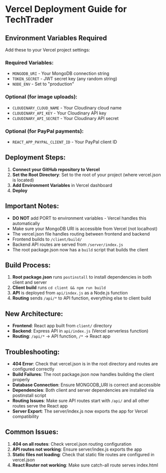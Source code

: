 # Vercel Deployment Guide for TechTrader

## Environment Variables Required

Add these to your Vercel project settings:

### Required Variables:
- `MONGODB_URI` - Your MongoDB connection string
- `TOKEN_SECRET` - JWT secret key (any random string)
- `NODE_ENV` - Set to "production"

### Optional (for image uploads):
- `CLOUDINARY_CLOUD_NAME` - Your Cloudinary cloud name
- `CLOUDINARY_API_KEY` - Your Cloudinary API key  
- `CLOUDINARY_API_SECRET` - Your Cloudinary API secret

### Optional (for PayPal payments):
- `REACT_APP_PAYPAL_CLIENT_ID` - Your PayPal client ID

## Deployment Steps:

1. **Connect your GitHub repository to Vercel**
2. **Set the Root Directory**: Set to the root of your project (where vercel.json is located)
3. **Add Environment Variables** in Vercel dashboard
4. **Deploy**

## Important Notes:

- **DO NOT** add PORT to environment variables - Vercel handles this automatically
- Make sure your MongoDB URI is accessible from Vercel (not localhost)
- The vercel.json file handles routing between frontend and backend
- Frontend builds to `/client/build/`
- Backend API routes are served from `/server/index.js`
- The root package.json now has a `build` script that builds the client

## Build Process:

1. **Root package.json** runs `postinstall` to install dependencies in both client and server
2. **Client build** runs `cd client && npm run build` 
3. **API** is deployed from `api/index.js` as a Node.js function
4. **Routing** sends `/api/*` to API function, everything else to client build

## New Architecture:

- **Frontend**: React app built from `client/` directory
- **Backend**: Express API in `api/index.js` (Vercel serverless function)
- **Routing**: `/api/*` → API function, `/*` → React app

## Troubleshooting:

- **404 Error**: Check that vercel.json is in the root directory and routes are configured correctly
- **Build Failures**: The root package.json now handles building the client properly
- **Database Connection**: Ensure MONGODB_URI is correct and accessible
- **Dependencies**: Both client and server dependencies are installed via postinstall script
- **Routing Issues**: Make sure API routes start with `/api/` and all other routes serve the React app
- **Server Export**: The server/index.js now exports the app for Vercel compatibility

## Common Issues:

1. **404 on all routes**: Check vercel.json routing configuration
2. **API routes not working**: Ensure server/index.js exports the app
3. **Static files not loading**: Check that static file routes are configured in vercel.json
4. **React Router not working**: Make sure catch-all route serves index.html
